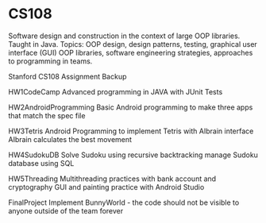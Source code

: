 # CS108
Software design and construction in the context of large OOP libraries. Taught in Java. Topics: OOP design, design patterns, testing, graphical user interface (GUI) OOP libraries, software engineering strategies, approaches to programming in teams. 

Stanford CS108 Assignment Backup

HW1CodeCamp
Advanced programming in JAVA with JUnit Tests

HW2AndroidProgramming
Basic Android programming to make three apps that match the spec file

HW3Tetris
Android Programming to implement Tetris with AIbrain interface
AIbrain calculates the best movement

HW4SudokuDB
Solve Sudoku using recursive backtracking
manage Sudoku database using SQL

HW5Threading
Multithreading practices with bank account and cryptography
GUI and painting practice with Android Studio

FinalProject
Implement BunnyWorld - the code should not be visible to anyone outside of the team forever
